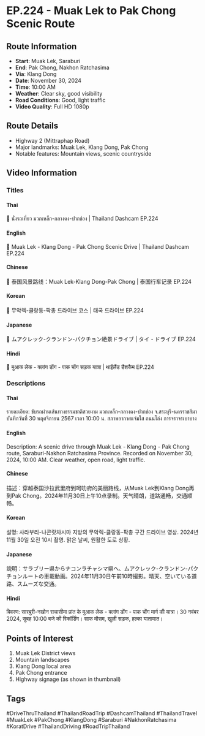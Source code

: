 # EP.224 - Muak Lek to Pak Chong Scenic Route

## Route Information
- **Start**: Muak Lek, Saraburi
- **End**: Pak Chong, Nakhon Ratchasima
- **Via**: Klang Dong
- **Date**: November 30, 2024
- **Time**: 10:00 AM
- **Weather**: Clear sky, good visibility
- **Road Conditions**: Good, light traffic
- **Video Quality**: Full HD 1080p

## Route Details
- Highway 2 (Mittraphap Road)
- Major landmarks: Muak Lek, Klang Dong, Pak Chong
- Notable features: Mountain views, scenic countryside

## Video Information

### Titles

#### Thai
🚗 นั่งรถเที่ยว มวกเหล็ก-กลางดง-ปากช่อง | Thailand Dashcam EP.224

#### English
🚗 Muak Lek - Klang Dong - Pak Chong Scenic Drive | Thailand Dashcam EP.224

#### Chinese
🚗 泰国风景路线：Muak Lek-Klang Dong-Pak Chong | 泰国行车记录 EP.224

#### Korean
🚗 무악렉-클랑동-팍총 드라이브 코스 | 태국 드라이브 EP.224

#### Japanese
🚗 ムアクレック-クランドン-パクチョン絶景ドライブ | タイ・ドライブ EP.224

#### Hindi
🚗 मुआक लेक - क्लांग डोंग - पाक चोंग सड़क यात्रा | थाईलैंड डैशकैम EP.224

### Descriptions

#### Thai
รายละเอียด: ขับรถผ่านเส้นทางธรรมชาติสวยงาม มวกเหล็ก-กลางดง-ปากช่อง จ.สระบุรี-นครราชสีมา บันทึกวันที่ 30 พฤศจิกายน 2567 เวลา 10:00 น. สภาพอากาศแจ่มใส ถนนโล่ง การจราจรเบาบาง

#### English
Description: A scenic drive through Muak Lek - Klang Dong - Pak Chong route, Saraburi-Nakhon Ratchasima Province. Recorded on November 30, 2024, 10:00 AM. Clear weather, open road, light traffic.

#### Chinese
描述：穿越泰国沙拉武里府到呵叻府的美丽路线，从Muak Lek到Klang Dong再到Pak Chong。2024年11月30日上午10点录制。天气晴朗，道路通畅，交通顺畅。

#### Korean
설명: 사라부리-나콘랏차시마 지방의 무악렉-클랑동-팍총 구간 드라이브 영상. 2024년 11월 30일 오전 10시 촬영. 맑은 날씨, 원활한 도로 상황.

#### Japanese
説明：サラブリー県からナコンラチャシマ県へ、ムアクレック-クランドン-パクチョンルートの車載動画。2024年11月30日午前10時撮影。晴天、空いている道路、スムーズな交通。

#### Hindi
विवरण: सारबुरी-नखोन राचासीमा प्रांत के मुआक लेक - क्लांग डोंग - पाक चोंग मार्ग की यात्रा। 30 नवंबर 2024, सुबह 10:00 बजे की रिकॉर्डिंग। साफ मौसम, खुली सड़क, हल्का यातायात।

## Points of Interest
1. Muak Lek District views
2. Mountain landscapes
3. Klang Dong local area
4. Pak Chong entrance
5. Highway signage (as shown in thumbnail)

## Tags
#DriveThruThailand #ThailandRoadTrip #DashcamThailand #ThailandTravel #MuakLek #PakChong #KlangDong #Saraburi #NakhonRatchasima #KoratDrive #ThailandDriving #RoadTripThailand